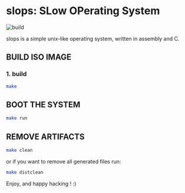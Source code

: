 # slops: SLow OPerating System
![build](https://img.shields.io/github/workflow/status/Slops64/slops/Makefile%20CI?style=flat-square)

slops is a simple unix-like operating system, written in assembly and C.

## BUILD ISO IMAGE

### 1. build

```bash
make
```

## BOOT THE SYSTEM

```bash
make run
```

## REMOVE ARTIFACTS

```bash
make clean
```

or if you want to remove all generated files run:

```bash
make distclean
```

Enjoy, and happy hacking ! :)
